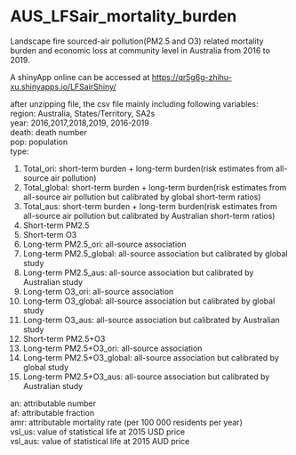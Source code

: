 # AUS_LFSair_mortality_burden
Landscape fire sourced-air pollution(PM2.5 and O3) related mortality burden and economic loss at community level in Australia from 2016 to 2019.

A shinyApp online can be accessed at https://qr5g6g-zhihu-xu.shinyapps.io/LFSairShiny/

after unzipping file, the csv file mainly including following variables:                                           
region: Australia, States/Territory, SA2s                                           
year: 2016,2017,2018,2019, 2016-2019                                     
death: death number                                       
pop: population                                              
type:                                      
1. Total_ori: short-term burden + long-term burden(risk estimates from all-source air pollution)
2. Total_global: short-term burden + long-term burden(risk estimates from all-source air pollution but calibrated by global short-term ratios)
3. Total_aus: short-term burden + long-term burden(risk estimates from all-source air pollution but calibrated by Australian short-term ratios)
4. Short-term PM2.5
5. Short-term O3
6. Long-term PM2.5_ori: all-source association
7. Long-term PM2.5_global: all-source association but calibrated by global study
8. Long-term PM2.5_aus: all-source association but calibrated by Australian study
9. Long-term O3_ori: all-source association
10. Long-term O3_global: all-source association but calibrated by global study
11. Long-term O3_aus: all-source association but calibrated by Australian study
12. Short-term PM2.5+O3
13. Long-term PM2.5+O3_ori: all-source association
14. Long-term PM2.5+O3_global: all-source association but calibrated by global study
15. Long-term PM2.5+O3_aus: all-source association but calibrated by Australian study

an: attributable number               
af: attributable fraction                       
amr: attributable mortality rate (per 100 000 residents per year)                              
vsl_us: value of statistical life at 2015 USD price                              
vsl_aus: value of statistical life at 2015 AUD price                                 
